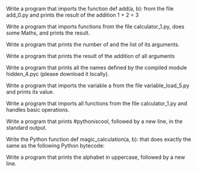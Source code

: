 Write a program that imports the function def add(a, b): from the file add_0.py and prints the result of the addition 1 + 2 = 3

Write a program that imports functions from the file calculator_1.py, does some Maths, and prints the result.

Write a program that prints the number of and the list of its arguments.

Write a program that prints the result of the addition of all arguments

Write a program that prints all the names defined by the compiled module hidden_4.pyc (please download it locally).

Write a program that imports the variable a from the file variable_load_5.py and prints its value.

Write a program that imports all functions from the file calculator_1.py and handles basic operations.

Write a program that prints #pythoniscool, followed by a new line, in the standard output.

Write the Python function def magic_calculation(a, b): that does exactly the same as the following Python bytecode:

Write a program that prints the alphabet in uppercase, followed by a new line.


